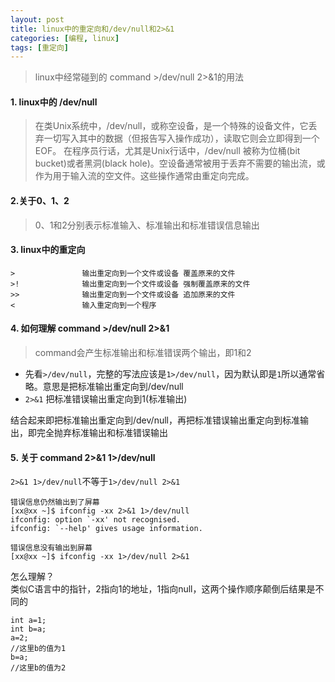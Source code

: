 ```yaml
---
layout: post
title: linux中的重定向和/dev/null和2>&1
categories: [编程, linux]
tags: [重定向]
---
```


> linux中经常碰到的 command >/dev/null 2>&1的用法

#### 1. linux中的 /dev/null
> 在类Unix系统中，/dev/null，或称空设备，是一个特殊的设备文件，它丢弃一切写入其中的数据（但报告写入操作成功），读取它则会立即得到一个EOF。
  在程序员行话，尤其是Unix行话中，/dev/null 被称为位桶(bit bucket)或者黑洞(black hole)。空设备通常被用于丢弃不需要的输出流，或作为用于输入流的空文件。这些操作通常由重定向完成。
  
#### 2.关于0、1、2
> 0、1和2分别表示标准输入、标准输出和标准错误信息输出

#### 3. linux中的重定向
```
>               输出重定向到一个文件或设备 覆盖原来的文件
>!              输出重定向到一个文件或设备 强制覆盖原来的文件
>>              输出重定向到一个文件或设备 追加原来的文件
<               输入重定向到一个程序 
```

#### 4. 如何理解 command >/dev/null 2>&1

> command会产生标准输出和标准错误两个输出，即1和2

* 先看`>/dev/null`，完整的写法应该是`1>/dev/null`，因为默认即是`1`所以通常省略。意思是把标准输出重定向到/dev/null   
* `2>&1` 把标准错误输出重定向到1(标准输出)

结合起来即把标准输出重定向到/dev/null，再把标准错误输出重定向到标准输出，即完全抛弃标准输出和标准错误输出

#### 5. 关于 command 2>&1 1>/dev/null
`2>&1 1>/dev/null`不等于`1>/dev/null 2>&1`

```
错误信息仍然输出到了屏幕
[xx@xx ~]$ ifconfig -xx 2>&1 1>/dev/null
ifconfig: option `-xx' not recognised.
ifconfig: `--help' gives usage information.

错误信息没有输出到屏幕
[xx@xx ~]$ ifconfig -xx 1>/dev/null 2>&1

```

怎么理解？   
类似C语言中的指针，2指向1的地址，1指向null，这两个操作顺序颠倒后结果是不同的
```
int a=1;
int b=a;
a=2;
//这里b的值为1
b=a;
//这里b的值为2
```